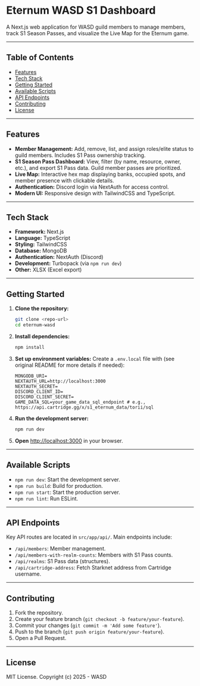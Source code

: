 # Eternum WASD S1 Dashboard

A Next.js web application for WASD guild members to manage members, track S1 Season Passes, and visualize the Live Map for the Eternum game.

---

## Table of Contents
- [Features](#features)
- [Tech Stack](#tech-stack)
- [Getting Started](#getting-started)
- [Available Scripts](#available-scripts)
- [API Endpoints](#api-endpoints)
- [Contributing](#contributing)
- [License](#license)

---

## Features

- **Member Management:** Add, remove, list, and assign roles/elite status to guild members. Includes S1 Pass ownership tracking.
- **S1 Season Pass Dashboard:** View, filter (by name, resource, owner, etc.), and export S1 Pass data. Guild member passes are prioritized.
- **Live Map:** Interactive hex map displaying banks, occupied spots, and member presence with clickable details.
- **Authentication:** Discord login via NextAuth for access control.
- **Modern UI:** Responsive design with TailwindCSS and TypeScript.

---

## Tech Stack

- **Framework:** Next.js
- **Language:** TypeScript
- **Styling:** TailwindCSS
- **Database:** MongoDB
- **Authentication:** NextAuth (Discord)
- **Development:** Turbopack (via `npm run dev`)
- **Other:** XLSX (Excel export)

---

## Getting Started

1.  **Clone the repository:**
    ```bash
    git clone <repo-url>
    cd eternum-wasd
    ```
2.  **Install dependencies:**
    ```bash
    npm install
    ```
3.  **Set up environment variables:**
    Create a `.env.local` file with (see original README for more details if needed):
    ```env
    MONGODB_URI=
    NEXTAUTH_URL=http://localhost:3000
    NEXTAUTH_SECRET=
    DISCORD_CLIENT_ID=
    DISCORD_CLIENT_SECRET=
    GAME_DATA_SQL=your_game_data_sql_endpoint # e.g., https://api.cartridge.gg/x/s1_eternum_data/torii/sql
    ```
4.  **Run the development server:**
    ```bash
    npm run dev
    ```
5.  **Open** [http://localhost:3000](http://localhost:3000) in your browser.

---

## Available Scripts

- `npm run dev`: Start the development server.
- `npm run build`: Build for production.
- `npm run start`: Start the production server.
- `npm run lint`: Run ESLint.

---

## API Endpoints

Key API routes are located in `src/app/api/`. Main endpoints include:
- `/api/members`: Member management.
- `/api/members-with-realm-counts`: Members with S1 Pass counts.
- `/api/realms`: S1 Pass data (structures).
- `/api/cartridge-address`: Fetch Starknet address from Cartridge username.

---

## Contributing

1.  Fork the repository.
2.  Create your feature branch (`git checkout -b feature/your-feature`).
3.  Commit your changes (`git commit -m 'Add some feature'`).
4.  Push to the branch (`git push origin feature/your-feature`).
5.  Open a Pull Request.

---

## License

MIT License. Copyright (c) 2025 - WASD